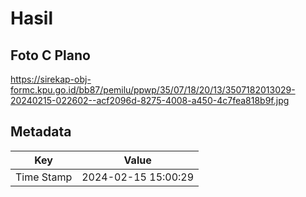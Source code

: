 # Hasil

## Foto C Plano

https://sirekap-obj-formc.kpu.go.id/bb87/pemilu/ppwp/35/07/18/20/13/3507182013029-20240215-022602--acf2096d-8275-4008-a450-4c7fea818b9f.jpg


## Metadata

| Key        | Value               |
| ---------- | ------------------- |
| Time Stamp | 2024-02-15 15:00:29 |



